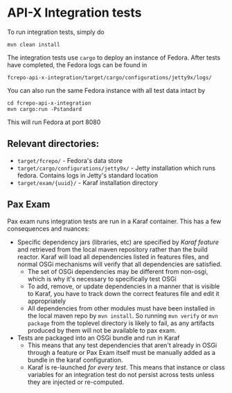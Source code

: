 
# API-X Integration tests

To run integration tests, simply do 

    mvn clean install
    
The integration tests use `cargo` to deploy an instance of Fedora.  After tests have completed, the Fedora logs can be found in

    fcrepo-api-x-integration/target/cargo/configurations/jetty9x/logs/
    
You can also run the same Fedora instance with all test data intact by

    cd fcrepo-api-x-integration
    mvn cargo:run -Pstandard
    
This will run Fedora at port 8080

## Relevant directories:
* `target/fcrepo/` - Fedora's data store
* `target/cargo/configurations/jetty9x/` - Jetty installation which runs fedora.  Contains logs in Jetty's standard location
* `target/exam/{uuid}/` - Karaf installation directory

## Pax Exam
Pax exam runs integration tests are run in a Karaf container.  This has a few consequences and nuances:
- Specific dependency jars (libraries, etc) are specified by _Karaf feature_ and retrieved from the local maven repository rather than the build reactor.  Karaf will load all dependencies listed in features files, and normal OSGi mechanisms will verify that
all dependencies are satisfied.
    - The set of OSGi dependencies may be different from non-osgi, which is why it's necessary to specifically test OSGi
    - To add, remove, or update dependencies in a manner that is visible to Karaf, you have to track down the correct features file and edit it appropriately
    - All dependencies from other modules must have been installed in the local maven repo by `mvn install`.  So running `mvn verify` or `mvn package` from the toplevel directory is likely to fail, as any artifacts produced by them will not be available to pax exam.
- Tests are packaged into an OSGi bundle and run in Karaf
    - This means that any test dependencies that aren't already in OSGi through a feature or Pax Exam itself must be manually added as a bundle in the karaf configuration.
    - Karaf is re-launched _for every test_.  This means that instance or class variables for an integration test do not persist across tests unless they are injected or re-computed.

